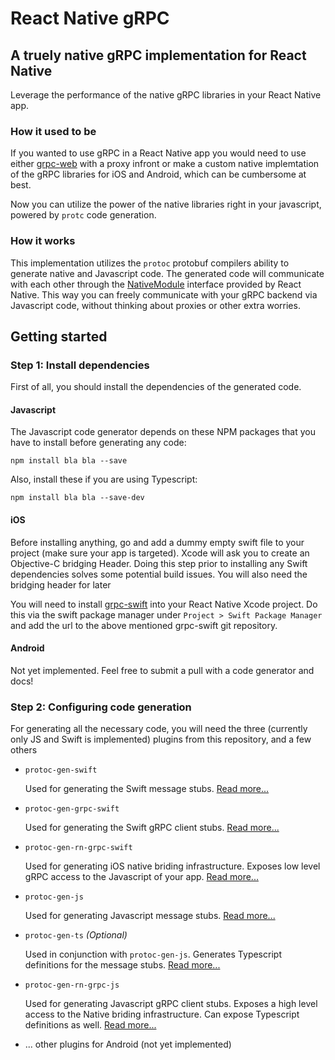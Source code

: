 # React Native gRPC

## A truely native gRPC implementation for React Native

Leverage the performance of the native gRPC libraries in your React Native app.

### How it used to be

If you wanted to use gRPC in a React Native app you would need to use either [grpc-web](https://github.com/grpc/grpc-web) with a proxy infront or make a custom native implemtation of the gRPC libraries for iOS and Android, which can be cumbersome at best.

Now you can utilize the power of the native libraries right in your javascript, powered by `protc` code generation.

### How it works

This implementation utilizes the `protoc` protobuf compilers ability to generate native and Javascript code. The generated code will communicate with each other through the [NativeModule](https://reactnative.dev/docs/native-modules-intro) interface provided by React Native. This way you can freely communicate with your gRPC backend via Javascript code, without thinking about proxies or other extra worries.

## Getting started

### Step 1: Install dependencies

First of all, you should install the dependencies of the generated code.

#### Javascript

The Javascript code generator depends on these NPM packages that you have to install before generating any code:

`npm install bla bla --save`

Also, install these if you are using Typescript:

`npm install bla bla --save-dev`

#### iOS

Before installing anything, go and add a dummy empty swift file to your project (make sure your app is targeted). Xcode will ask you to create an Objective-C bridging Header. Doing this step prior to installing any Swift dependencies solves some potential build issues. You will also need the bridging header for later

You will need to install [grpc-swift](https://github.com/grpc/grpc-swift) into your React Native Xcode project. Do this via the swift package manager under `Project > Swift Package Manager` and add the url to the above mentioned grpc-swift git repository.

#### Android

Not yet implemented. Feel free to submit a pull with a code generator and docs!

### Step 2: Configuring code generation

For generating all the necessary code, you will need the three (currently only JS and Swift is implemented) plugins from this repository, and a few others

-   `protoc-gen-swift`

    Used for generating the Swift message stubs. [Read more...](https://github.com/apple/swift-protobuf)

-   `protoc-gen-grpc-swift`

    Used for generating the Swift gRPC client stubs. [Read more...](https://github.com/grpc/grpc-swift)

-   `protoc-gen-rn-grpc-swift`

    Used for generating iOS native briding infrastructure. Exposes low level gRPC access to the Javascript of your app. [Read more...](https://github.com/poly-auth/grpc-react-native/tree/main/plugins/swift)

-   `protoc-gen-js`

    Used for generating Javascript message stubs. [Read more...](https://developers.google.com/protocol-buffers/docs/reference/javascript-generated)

-   `protoc-gen-ts` _(Optional)_

    Used in conjunction with `protoc-gen-js`. Generates Typescript definitions for the message stubs. [Read more...](https://github.com/improbable-eng/ts-protoc-gen)

-   `protoc-gen-rn-grpc-js`

    Used for generating Javascript gRPC client stubs. Exposes a high level access to the Native briding infrastructure. Can expose Typescript definitions as well. [Read more...](https://github.com/poly-auth/grpc-react-native/tree/main/plugins/js)

-   ... other plugins for Android (not yet implemented)
